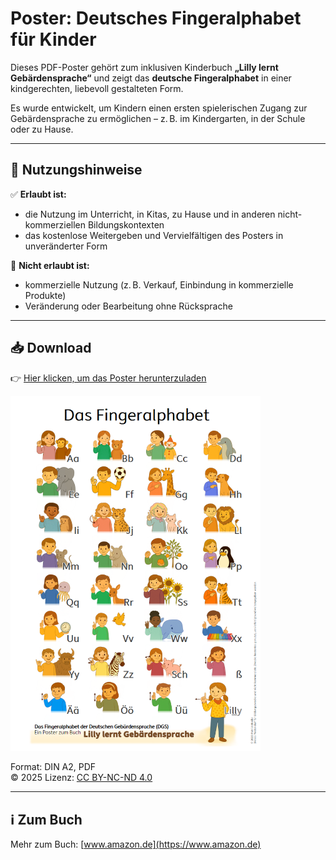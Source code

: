 # Poster: Deutsches Fingeralphabet für Kinder

Dieses PDF-Poster gehört zum inklusiven Kinderbuch **„Lilly lernt Gebärdensprache“** und zeigt das **deutsche Fingeralphabet** in einer kindgerechten, liebevoll gestalteten Form.

Es wurde entwickelt, um Kindern einen ersten spielerischen Zugang zur Gebärdensprache zu ermöglichen – z. B. im Kindergarten, in der Schule oder zu Hause.

---

## 📄 Nutzungshinweise

✅ **Erlaubt ist:**
- die Nutzung im Unterricht, in Kitas, zu Hause und in anderen nicht-kommerziellen Bildungskontexten  
- das kostenlose Weitergeben und Vervielfältigen des Posters in unveränderter Form

🚫 **Nicht erlaubt ist:**
- kommerzielle Nutzung (z. B. Verkauf, Einbindung in kommerzielle Produkte)
- Veränderung oder Bearbeitung ohne Rücksprache

---

## 📥 Download

👉 [Hier klicken, um das Poster herunterzuladen]([Fingeralphabet%20A2%20v1.pdf](https://github.com/sZPeddy/LillyLernt/blob/main/Fingeralphabet%20A2%20v1.pdf))

<a href="[Fingeralphabet%20A2%20v1.pdf](https://github.com/sZPeddy/LillyLernt/blob/main/Fingeralphabet%20A2%20v1.pdf)">
  <img src="fingeralphabet-preview.png" alt="Vorschau des Posters" width="400"/>
</a>


Format: DIN A2, PDF  
© 2025 
Lizenz: [CC BY-NC-ND 4.0](https://creativecommons.org/licenses/by-nc-nd/4.0/)

---

## ℹ️ Zum Buch

Mehr zum Buch: [www.amazon.de](https://www.amazon.de)  

